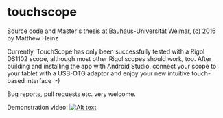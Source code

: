 # touchscope

Source code and Master's thesis at Bauhaus-Universität Weimar, (c) 2016 by Matthew Heinz

Currently, TouchScope has only been successfully tested with a Rigol DS1102 scope, although most other Rigol scopes should work, too. After building and installing the app with Android Studio, connect your scope to your tablet with a USB-OTG adaptor and enjoy your new intuitive touch-based interface :-)

Bug reports, pull requests etc. very welcome.

Demonstration video: [![Alt text](https://img.youtube.com/vi/YB4eOkOXHog/0.jpg)](https://www.youtube.com/watch?v=YB4eOkOXHog)
